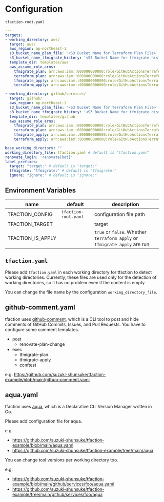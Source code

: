 # Configuration

`tfaction-root.yaml`

```yaml
---
targets:
- working_directory: aws/
  target: aws/
  aws_region: ap-northeast-1
  s3_bucket_name_plan_file: '<S3 Bucket Name for Terraform Plan File>'
  s3_bucket_name_tfmigrate_history: '<S3 Bucket Name for tfmigrate history files>'
  template_dir: templates/aws
  aws_assume_role_arns:
    tfmigrate_plan: arn:aws:iam::000000000000:role/GitHubActionsTerraformPR
    terraform_plan: arn:aws:iam::000000000000:role/GitHubActionsTerraformPR
    tfmigrate_apply: arn:aws:iam::000000000000:role/GitHubActionsTerraformMain
    terraform_apply: arn:aws:iam::000000000000:role/GitHubActionsTerraformMain

- working_directory: github/services/
  target: github/
  aws_region: ap-northeast-1
  s3_bucket_name_plan_file: '<S3 Bucket Name for Terraform Plan File>'
  s3_bucket_name_tfmigrate_history: '<S3 Bucket Name for tfmigrate history files>'
  template_dir: templates/github
  aws_assume_role_arns:
    tfmigrate_plan: arn:aws:iam::000000000000:role/GitHubActionsTerraformPRGitHub
    terraform_plan: arn:aws:iam::000000000000:role/GitHubActionsTerraformPRGitHub
    tfmigrate_apply: arn:aws:iam::000000000000:role/GitHubActionsTerraformMainGitHub
    terraform_apply: arn:aws:iam::000000000000:role/GitHubActionsTerraformMainGitHub

base_working_directory: ""
working_directory_file: tfaction.yaml # default is "tfaction.yaml"
renovate_login: 'renovate[bot]'
label_prefixes:
  target: "target:" # default is "target:"
  tfmigrate: "tfmigrate:" # default is "tfmigrate:"
  ignore: "ignore:" # default is "ignore:"
```

## Environment Variables

name | default | description
--- | --- | ---
TFACTION_CONFIG | `tfaction-root.yaml` | configuration file path
TFACTION_TARGET | | target
TFACTION_IS_APPLY | | `true` or `false`. Whether `terraform apply` or `tfmigrate apply` are run

## `tfaction.yaml`

Please add `tfaction.yaml` in each working directory for tfaction to detect working directories.
Currently, these files are used only for the detection of working directories,
so it has no problem even if the content is empty.

You can change the file name by the configuration `working_directory_file`.

## github-comment.yaml

tfaction uses [github-comment](https://github.com/suzuki-shunsuke/github-comment), which is a CLI tool to post and hide comments of GitHub Commits, Issues, and Pull Requests.
You have to configure some comment templates.

* post
  * renovate-plan-change
* exec
  * tfmigrate-plan
  * tfmigrate-apply
  * conftest

e.g. https://github.com/suzuki-shunsuke/tfaction-example/blob/main/github-comment.yaml

## aqua.yaml

tfaction uses [aqua](https://aquaproj.github.io/), which is a Declarative CLI Version Manager written in Go.

Please add configuration file for aqua.

e.g.

* https://github.com/suzuki-shunsuke/tfaction-example/blob/main/aqua.yaml
* https://github.com/suzuki-shunsuke/tfaction-example/tree/main/aqua

You can change tool versions per working directory too.

e.g.

* https://github.com/suzuki-shunsuke/tfaction-example/blob/main/github/services/foo/aqua.yaml
* https://github.com/suzuki-shunsuke/tfaction-example/tree/main/github/services/foo/aqua
